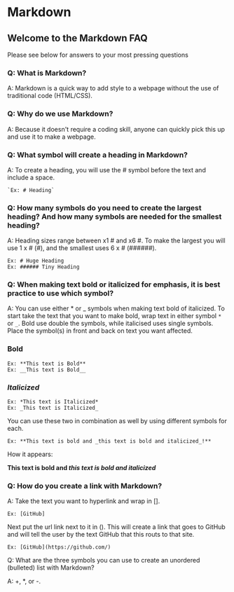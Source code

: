 # Markdown

## Welcome to the Markdown FAQ

Please see below for answers to your most pressing questions

### Q: What is Markdown?

A: Markdown is a quick way to add style to a webpage without the use of traditional code (HTML/CSS).

### Q: Why do we use Markdown?

A: Because it doesn't require a coding skill, anyone can quickly pick this up and use it to make a webpage.

### Q: What symbol will create a heading in Markdown?

A: To create a heading, you will use the # symbol before the text and include a space.

    `Ex: # Heading`

### Q: How many symbols do you need to create the largest heading? And how many symbols are needed for the smallest heading?

A: Heading sizes range between x1 # and x6 #. To make the largest you will use 1 x # (#), and the smallest uses 6 x # (######).

    Ex: # Huge Heading
    Ex: ###### Tiny Heading

### Q: When making text bold or italicized for emphasis, it is best practice to use which symbol?

A: You can use either * or _ symbols when making text bold of italicized. To start take the text that you want to make bold, wrap text in either symbol `*` or `_`. Bold use double the symbols, while italicised uses single symbols. Place the symbol(s) in front and back on text you want affected.

### **Bold**

    Ex: **This text is Bold**
    Ex: __This text is Bold__

### *Italicized*

    Ex: *This text is Italicized*
    Ex: _This text is Italicized_
  
You can use these two in combination as well by using different symbols for each.

    Ex: **This text is bold and _this text is bold and italicized_!**

How it appears:

**This text is bold and *this text is bold and italicized***

### Q: How do you create a link with Markdown?

A: Take the text you want to hyperlink and wrap in [].

    Ex: [GitHub]

Next put the url link next to it in (). This will create a link that goes to GitHub and will tell the user by the text GitHub that this routs to that site.

    Ex: [GitHub](https://github.com/)

Q: What are the three symbols you can use to create an unordered (bulleted) list with Markdown?

A: +, *, or -.
